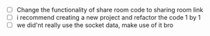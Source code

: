 -   [ ] Change the functionality of share room code to sharing room link
-   [ ] i recommend creating a new project and refactor the code 1 by 1
-   [ ] we did'nt really use the socket data, make use of it bro
